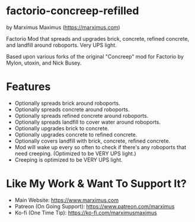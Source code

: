 # factorio-concreep-refilled

by Marximus Maximus (<https://marximus.com>)

Factorio Mod that spreads and upgrades brick, concrete, refined concrete, and landfill around roboports. Very UPS light.

Based upon various forks of the original "Concreep" mod for Factorio by Mylon, utoxin, and Nick Busey.

# Features

* Optionally spreads brick around roboports.
* Optionally spreads concrete around roboports.
* Optionally spreads refined concrete around roboports.
* Optionally spreads landfill to cover water around roboports.
* Optionally upgrades brick to concrete.
* Optionally upgrades concrete to refined concrete.
* Optionally covers landfill with brick, concrete, refined concrete.
* Mod will wake up every so often to check if there's any roboports that need creeping. (Optimized to be VERY UPS light.)
* Creeping is optimized to be VERY UPS light.

# Like My Work & Want To Support It?

* Main Website: <https://www.marximus.com>
* Patreon (On Going Support): <https://www.patreon.com/marximus>
* Ko-fi (One Time Tip): <https://ko-fi.com/marximusmaximus>
